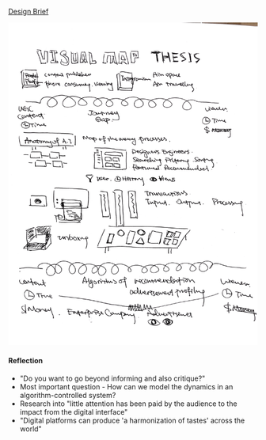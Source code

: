 [Design Brief](https://github.com/youozhan/mfadt-thesisstudio-2/blob/master/Design_brief_mockup.pdf)

![alt text](Assets/1_32_20.png "Visual Map")

#### Reflection
* "Do you want to go beyond informing and also critique?"
* Most important question - How can we model the dynamics in an algorithm-controlled system?
* Research into "little attention has been paid by the audience to the impact from the digital interface"
* "Digital platforms can produce 'a harmonization of tastes' across the world"

